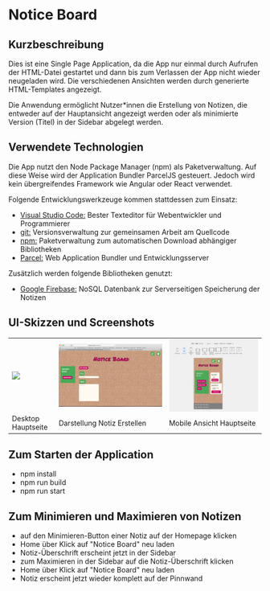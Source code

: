 Notice Board
===============================


Kurzbeschreibung
----------------

Dies ist eine Single Page Application, da die App nur einmal durch
Aufrufen der HTML-Datei gestartet und dann bis zum Verlassen der
App nicht wieder neugeladen wird.
Die verschiedenen Ansichten werden durch generierte HTML-Templates angezeigt.

Die Anwendung ermöglicht Nutzer*innen die Erstellung von Notizen,
die entweder auf der Hauptansicht angezeigt werden oder als minimierte Version (Titel)
in der Sidebar abgelegt werden.


Verwendete Technologien
-----------------------

Die App nutzt den Node Package Manager (npm) als Paketverwaltung. Auf diese
Weise wird der Application Bundler ParcelJS gesteuert.
Jedoch wird kein übergreifendes Framework wie Angular oder React verwendet.

Folgende Entwicklungswerkzeuge kommen stattdessen zum Einsatz:

 * [Visual Studio Code:](https://code.visualstudio.com) Bester Texteditor für Webentwickler und Programmierer
 * [git:](https://git-scm.com/") Versionsverwaltung zur gemeinsamen Arbeit am Quellcode
 * [npm:](https://nodejs.org/") Paketverwaltung zum automatischen Download abhängiger Bibliotheken
 * [Parcel:](https://parceljs.org/") Web Application Bundler und Entwicklungsserver

Zusätzlich werden folgende Bibliotheken genutzt:

 * [Google Firebase:](https://firebase.google.com/") NoSQL Datenbank zur Serverseitigen Speicherung der Notizen


UI-Skizzen und Screenshots
--------------------------

<table style="max-width: 100%;">
    <tr>
        <td>
            <img src="Desktop_Hauptseite.png" style="display: block; width: 100%;" />
        </td>
        <td>
            <img src="Desktop_CreateNotice.png" style="display: block; width: 100%;" />
        </td>
        <td>
            <img src="Mobile_Hauptseite.png" style="display: block; width: 100%;" />
        </td>
    </tr>
    <tr>
        <td>
            Desktop Hauptseite
        </td>
        <td>
            Darstellung Notiz Erstellen
        </td>
        <td>
            Mobile Ansicht Hauptseite
        </td>
    </tr>
</table>


Zum Starten der Application
---------------------------

* npm install
* npm run build
* npm run start


Zum Minimieren und Maximieren von Notizen
-----------------------------------------

* auf den Minimieren-Button einer Notiz auf der Homepage klicken
* Home über Klick auf "Notice Board" neu laden
* Notiz-Überschrift erscheint jetzt in der Sidebar
* zum Maximieren in der Sidebar auf die Notiz-Überschrift klicken
* Home über Klick auf "Notice Board" neu laden
* Notiz erscheint jetzt wieder komplett auf der Pinnwand